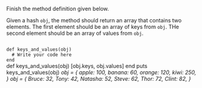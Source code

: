 Finish the method definition given below.

Given a hash `obj`, the method should return an array that contains two elements. The first element should be an array of keys from `obj`. THe second element should be an array of values from `obj`.

<Editor lang="ruby" type="exercise" testMode="multipleInput">
<code>
def keys_and_values(obj)
  # Write your code here
end
</code>

<solution>
def keys_and_values(obj)
  [obj.keys, obj.values]
end
</solution>

<testcases>
<caller>
puts keys_and_values(obj)
</caller>
<testcase>
<i>
obj = {
  apple: 100,
  banana: 60,
  orange: 120,
  kiwi: 250,
}
</i>
</testcase>
<testcase>
<i>
obj = {
  Bruce: 32,
  Tony: 42,
  Natasha: 52,
  Steve: 62,
  Thor: 72,
  Clint: 82,
}
</i>
</testcase>
</testcases>
</Editor>